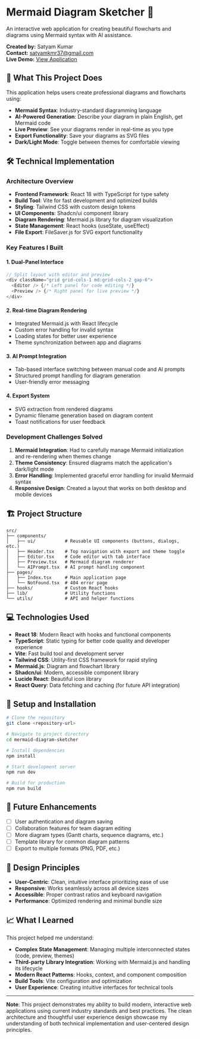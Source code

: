 # Mermaid Diagram Sketcher 🎨

An interactive web application for creating beautiful flowcharts and diagrams using Mermaid syntax with AI assistance.

**Created by:** Satyam Kumar  
**Contact:** satyamkmr37@gmail.com  
**Live Demo:** [View Application](https://lovable.dev/projects/e751f4c0-8ecf-4b68-92d9-99805a66e66e)

## 🚀 What This Project Does

This application helps users create professional diagrams and flowcharts using:
- **Mermaid Syntax**: Industry-standard diagramming language
- **AI-Powered Generation**: Describe your diagram in plain English, get Mermaid code
- **Live Preview**: See your diagrams render in real-time as you type
- **Export Functionality**: Save your diagrams as SVG files
- **Dark/Light Mode**: Toggle between themes for comfortable viewing

## 🛠️ Technical Implementation

### Architecture Overview
- **Frontend Framework**: React 18 with TypeScript for type safety
- **Build Tool**: Vite for fast development and optimized builds
- **Styling**: Tailwind CSS with custom design tokens
- **UI Components**: Shadcn/ui component library
- **Diagram Rendering**: Mermaid.js library for diagram visualization
- **State Management**: React hooks (useState, useEffect)
- **File Export**: FileSaver.js for SVG export functionality

### Key Features I Built

#### 1. **Dual-Panel Interface**
```typescript
// Split layout with editor and preview
<div className="grid grid-cols-1 md:grid-cols-2 gap-6">
  <Editor /> {/* Left panel for code editing */}
  <Preview /> {/* Right panel for live preview */}
</div>
```

#### 2. **Real-time Diagram Rendering**
- Integrated Mermaid.js with React lifecycle
- Custom error handling for invalid syntax
- Loading states for better user experience
- Theme synchronization between app and diagrams

#### 3. **AI Prompt Integration**
- Tab-based interface switching between manual code and AI prompts
- Structured prompt handling for diagram generation
- User-friendly error messaging

#### 4. **Export System**
- SVG extraction from rendered diagrams
- Dynamic filename generation based on diagram content
- Toast notifications for user feedback

### Development Challenges Solved

1. **Mermaid Integration**: Had to carefully manage Mermaid initialization and re-rendering when themes change
2. **Theme Consistency**: Ensured diagrams match the application's dark/light mode
3. **Error Handling**: Implemented graceful error handling for invalid Mermaid syntax
4. **Responsive Design**: Created a layout that works on both desktop and mobile devices

## 🏗️ Project Structure

```
src/
├── components/
│   ├── ui/           # Reusable UI components (buttons, dialogs, etc.)
│   ├── Header.tsx    # Top navigation with export and theme toggle
│   ├── Editor.tsx    # Code editor with tab interface
│   ├── Preview.tsx   # Mermaid diagram renderer
│   └── AIPrompt.tsx  # AI prompt handling component
├── pages/
│   ├── Index.tsx     # Main application page
│   └── NotFound.tsx  # 404 error page
├── hooks/            # Custom React hooks
├── lib/              # Utility functions
└── utils/            # API and helper functions
```

## 💻 Technologies Used

- **React 18**: Modern React with hooks and functional components
- **TypeScript**: Static typing for better code quality and developer experience
- **Vite**: Fast build tool and development server
- **Tailwind CSS**: Utility-first CSS framework for rapid styling
- **Mermaid.js**: Diagram and flowchart library
- **Shadcn/ui**: Modern, accessible component library
- **Lucide React**: Beautiful icon library
- **React Query**: Data fetching and caching (for future API integration)

## 🔧 Setup and Installation

```bash
# Clone the repository
git clone <repository-url>

# Navigate to project directory
cd mermaid-diagram-sketcher

# Install dependencies
npm install

# Start development server
npm run dev

# Build for production
npm run build
```

## 🎯 Future Enhancements

- [ ] User authentication and diagram saving
- [ ] Collaboration features for team diagram editing
- [ ] More diagram types (Gantt charts, sequence diagrams, etc.)
- [ ] Template library for common diagram patterns
- [ ] Export to multiple formats (PNG, PDF, etc.)

## 🎨 Design Principles

- **User-Centric**: Clean, intuitive interface prioritizing ease of use
- **Responsive**: Works seamlessly across all device sizes
- **Accessible**: Proper contrast ratios and keyboard navigation
- **Performance**: Optimized rendering and minimal bundle size

## 📈 What I Learned

This project helped me understand:
- **Complex State Management**: Managing multiple interconnected states (code, preview, themes)
- **Third-party Library Integration**: Working with Mermaid.js and handling its lifecycle
- **Modern React Patterns**: Hooks, context, and component composition
- **Build Tools**: Vite configuration and optimization
- **User Experience**: Creating intuitive interfaces for technical tools

---

**Note**: This project demonstrates my ability to build modern, interactive web applications using current industry standards and best practices. The clean architecture and thoughtful user experience design showcase my understanding of both technical implementation and user-centered design principles.